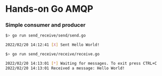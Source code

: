 # Hands-on Go AMQP

### Simple consumer and producer

```bash
$> go run send_receive/send/send.go

2022/02/20 14:12:41 [X] Sent Hello World!
```
```bash
$> go run send_receive/receive/receive.go

2022/02/20 14:13:01 [*] Waiting for messages. To exit press CTRL+C
2022/02/20 14:13:01 Received a message: Hello World!
```
